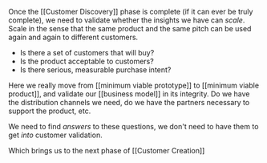 Once the [[Customer Discovery]] phase is complete (if it can ever be truly complete), we need to validate whether the insights we have can *scale*. Scale in the sense that the same product and the same pitch can be used again and again to different customers. 

- Is there a set of customers that will buy?
- Is the product acceptable to customers? 
- Is there serious, measurable purchase intent? 

Here we really move from [[minimum viable prototype]] to [[minimum viable product]], and validate our [[business model]] in its integrity. Do we have the distribution channels we need, do we have the partners necessary to support the product, etc. 

We need to find *answers* to these questions, we don't need to have them to get *into* customer validation. 

Which brings us to the next phase of [[Customer Creation]]